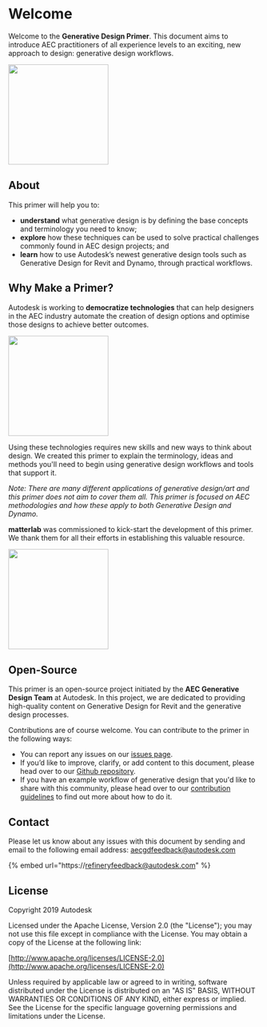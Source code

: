 # Welcome

Welcome to the **Generative Design Primer**. This document aims to introduce AEC practitioners of all experience levels to an exciting, new approach to design: generative design workflows.

<img src=".gitbook/assets/introgif.gif" style="width:200px;"/>

## About

This primer will help you to:

* **understand** what generative design is by defining the base concepts and terminology you need to know;
* **explore** how these techniques can be used to solve practical challenges commonly found in AEC design projects; and
* **learn** how to use Autodesk’s newest generative design tools such as Generative Design for Revit and Dynamo, through practical workflows.

## Why Make a Primer?

Autodesk is working to **democratize technologies** that can help designers in the AEC industry automate the creation of design options and optimise those designs to achieve better outcomes.

<img src=".gitbook/assets/whyprimer.png" style="width:200px;"/>

Using these technologies requires new skills and new ways to think about design. We created this primer to explain the terminology, ideas and methods you'll need to begin using generative design workflows and tools that support it.

_Note: There are many different applications of generative design/art and this primer does not aim to cover them all. This primer is focused on AEC methodologies and how these apply to both Generative Design and Dynamo._

**matterlab** was commissioned to kick-start the development of this primer. We thank them for all their efforts in establishing this valuable resource.

[<img src=".gitbook/assets/matterlab-logo.jpg" style="width:200px;"/>](https://www.matterlab.co/)

## Open-Source

This primer is an open-source project initiated by the **AEC Generative Design Team** at Autodesk. In this project, we are dedicated to providing high-quality content on Generative Design for Revit and the generative design processes.

Contributions are of course welcome. You can contribute to the primer in the following ways:

* You can report any issues on our [issues page](https://github.com/DynamoDS/GenerativePrimer/issues).
* If you’d like to improve, clarify, or add content to this document, please head over to our [Github repository](https://github.com/DynamoDS/GenerativePrimer).
* If you have an example workflow of generative design that you'd like to share with this community, please head over to our [contribution guidelines](https://github.com/DynamoDS/RefineryPrimer/blob/master/CONTRIBUTING.md) to find out more about how to do it.

## Contact

Please let us know about any issues with this document by sending and email to the following email address:  aecgdfeedback@autodesk.com

{% embed url="https://refineryfeedback@autodesk.com" %}



## License

Copyright 2019 Autodesk

Licensed under the Apache License, Version 2.0 \(the "License"\); you may not use this file except in compliance with the License. You may obtain a copy of the License at the following link:

[http://www.apache.org/licenses/LICENSE-2.0](http://www.apache.org/licenses/LICENSE-2.0)

Unless required by applicable law or agreed to in writing, software distributed under the License is distributed on an "AS IS" BASIS, WITHOUT WARRANTIES OR CONDITIONS OF ANY KIND, either express or implied. See the License for the specific language governing permissions and limitations under the License.

